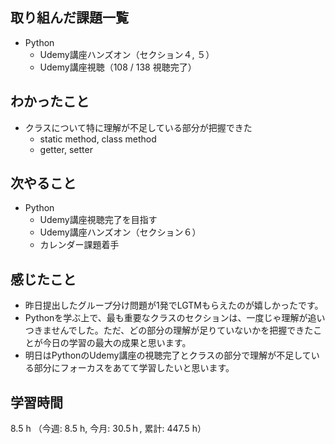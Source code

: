 ## 取り組んだ課題一覧
- Python
    - Udemy講座ハンズオン（セクション４, ５）
    - Udemy講座視聴（108 / 138 視聴完了）
## わかったこと
- クラスについて特に理解が不足している部分が把握できた
    - static method, class method
    - getter, setter
## 次やること
- Python
    - Udemy講座視聴完了を目指す
    - Udemy講座ハンズオン（セクション６）
    - カレンダー課題着手    
## 感じたこと
-  昨日提出したグループ分け問題が1発でLGTMもらえたのが嬉しかったです。
-  Pythonを学ぶ上で、最も重要なクラスのセクションは、一度じゃ理解が追いつきませんでした。ただ、どの部分の理解が足りていないかを把握できたことが今日の学習の最大の成果と思います。
- 明日はPythonのUdemy講座の視聴完了とクラスの部分で理解が不足している部分にフォーカスをあてて学習したいと思います。       
## 学習時間
8.5 h （今週: 8.5 h, 今月: 30.5ｈ, 累計: 447.5 h）